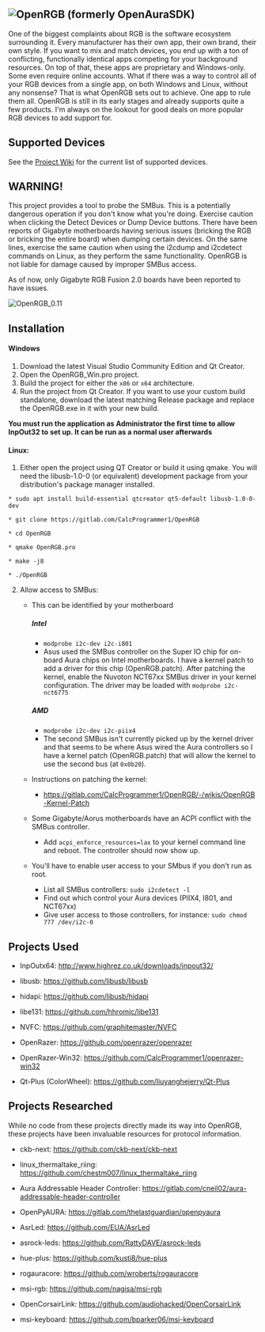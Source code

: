 ## ![OpenRGB](https://gitlab.com/CalcProgrammer1/OpenRGB/-/wikis/uploads/5b7e633ac9f63b00c8a4c72686206c3f/OpenRGB.png) (formerly OpenAuraSDK)

One of the biggest complaints about RGB is the software ecosystem surrounding it.  Every manufacturer has their own app, their own brand, their own style.  If you want to mix and match devices, you end up with a ton of conflicting, functionally identical apps competing for your background resources.  On top of that, these apps are proprietary and Windows-only.  Some even require online accounts.  What if there was a way to control all of your RGB devices from a single app, on both Windows and Linux, without any nonsense?  That is what OpenRGB sets out to achieve.  One app to rule them all.
OpenRGB is still in its early stages and already supports quite a few products.  I'm always on the lookout for good deals on more popular RGB devices to add support for.

## Supported Devices

See the [Project Wiki](https://gitlab.com/CalcProgrammer1/OpenRGB/-/wikis/home) for the current list of supported devices.

## WARNING!

This project provides a tool to probe the SMBus.  This is a potentially dangerous operation if you don't know what you're doing.  Exercise caution when clicking the Detect Devices or Dump Device buttons.  There have been reports of Gigabyte motherboards having serious issues (bricking the RGB or bricking the entire board) when dumping certain devices.  On the same lines, exercise the same caution when using the i2cdump and i2cdetect commands on Linux, as they perform the same functionality.  OpenRGB is not liable for damage caused by improper SMBus access.

As of now, only Gigabyte RGB Fusion 2.0 boards have been reported to have issues.

![OpenRGB_0.11](https://gitlab.com/CalcProgrammer1/OpenRGB/-/wikis/uploads/2a913ece50cfa1ab2210f63e4846df4f/OpenRGB_0.11.PNG)

## Installation
#### Windows
  1. Download the latest Visual Studio Community Edition and Qt Creator.
  2. Open the OpenRGB_Win.pro project.
  3. Build the project for either the `x86` or `x64` architecture.
  4. Run the project from Qt Creator.  If you want to use your custom build standalone, download the latest matching Release package and replace the OpenRGB.exe in it with your new build.

**You must run the application as Administrator the first time to allow InpOut32 to set up.  It can be run as a normal user afterwards**

#### Linux:
  1. Either open the project using QT Creator or build it using qmake.  You will need the libusb-1.0-0 (or equivalent) development package from your distribution's package manager installed.
    
    * sudo apt install build-essential qtcreator qt5-default libusb-1.0-0-dev

    * git clone https://gitlab.com/CalcProgrammer1/OpenRGB

    * cd OpenRGB

    * qmake OpenRGB.pro

    * make -j8
    
    * ./OpenRGB
     

  2. Allow access to SMBus:<br>

     - This can be identified by your motherboard
         ##### Intel
          - `modprobe i2c-dev i2c-i801`
          - Asus used the SMBus controller on the Super IO chip for on-board Aura chips on Intel motherboards.  I have a kernel patch to add a driver for this chip (OpenRGB.patch).  After patching the kernel, enable the Nuvoton NCT67xx SMBus driver in your kernel configuration.  The driver may be loaded with `modprobe i2c-nct6775`
         ##### AMD
          - `modprobe i2c-dev i2c-piix4` 
          - The second SMBus isn't currently picked up by the kernel driver and that seems to be where Asus wired the Aura controllers so I have a kernel patch (OpenRGB.patch) that will allow the kernel to use the second bus (at `0x0b20`).

     - Instructions on patching the kernel:
       - https://gitlab.com/CalcProgrammer1/OpenRGB/-/wikis/OpenRGB-Kernel-Patch
       
     - Some Gigabyte/Aorus motherboards have an ACPI conflict with the SMBus controller.
       - Add `acpi_enforce_resources=lax` to your kernel command line and reboot.  The controller should now show up.

     - You'll have to enable user access to your SMbus if you don't run as root.
       - List all SMBus controllers: `sudo i2cdetect -l`
       - Find out which control your Aura devices (PIIX4, I801, and NCT67xx)
       - Give user access to those controllers, for instance: `sudo chmod 777 /dev/i2c-0`

## Projects Used

  * InpOutx64: http://www.highrez.co.uk/downloads/inpout32/

  * libusb: https://github.com/libusb/libusb

  * hidapi: https://github.com/libusb/hidapi

  * libe131: https://github.com/hhromic/libe131

  * NVFC: https://github.com/graphitemaster/NVFC

  * OpenRazer: https://github.com/openrazer/openrazer

  * OpenRazer-Win32: https://github.com/CalcProgrammer1/openrazer-win32

  * Qt-Plus (ColorWheel): https://github.com/liuyanghejerry/Qt-Plus

## Projects Researched

While no code from these projects directly made its way into OpenRGB, these projects have been invaluable resources for protocol information.

  * ckb-next: https://github.com/ckb-next/ckb-next

  * linux_thermaltake_riing: https://github.com/chestm007/linux_thermaltake_riing

  * Aura Addressable Header Controller: https://gitlab.com/cneil02/aura-addressable-header-controller

  * OpenPyAURA: https://gitlab.com/thelastguardian/openpyaura

  * AsrLed: https://github.com/EUA/AsrLed

  * asrock-leds: https://github.com/RattyDAVE/asrock-leds

  * hue-plus: https://github.com/kusti8/hue-plus

  * rogauracore: https://github.com/wroberts/rogauracore

  * msi-rgb: https://github.com/nagisa/msi-rgb

  * OpenCorsairLink: https://github.com/audiohacked/OpenCorsairLink

  * msi-keyboard: https://github.com/bparker06/msi-keyboard